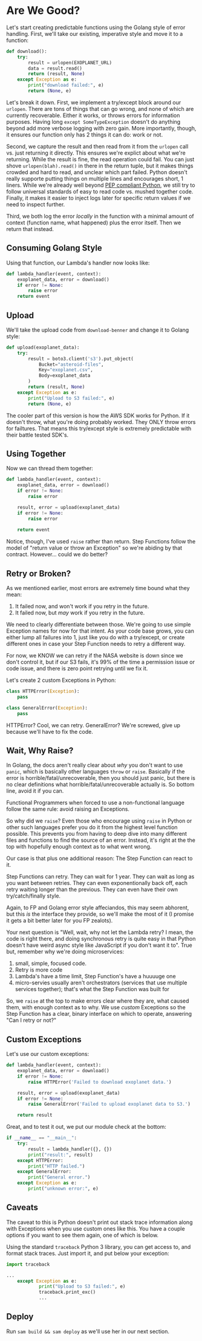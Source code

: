 # Are We Good?

Let's start creating predictable functions using the Golang style of error handling. First, we'll take our existing, imperative style and move it to a function:

```python
def download():
    try:
        result = urlopen(EXOPLANET_URL)
        data = result.read()
        return (result, None)
    except Exception as e:
        print("download failed:", e)
        return (None, e)
```

Let's break it down. First, we implement a try/except block around our `urlopen`. There are tons of things that can go wrong, and none of which are currently recoverable. Either it works, or throws errors for information purposes. Having long `except SomeTypeException` doesn't do anything beyond add more verbose logging with zero gain. More importantly, though, it ensures our function only has 2 things it can do: work or not.

Second, we capture the result and then read from it from the `urlopen` call vs. just returning it directly. This ensures we're explict about what we're returning. While the result is fine, the read operation could fail. You can just shove `urlopen(blah).read()` in there in the return tuple, but it makes things crowded and hard to read, and unclear which part failed. Python doesn't really supporte putting things on multiple lines and encourages short, 1 liners. While we're already well beyond [PEP compliant Python](https://pep8.org/), we still try to follow universal standards of easy to read code vs. mushed together code. Finally, it makes it easier to inject logs later for specific return values if we need to inspect further.

Third, we both log the error _locally_ in the function with a minimal amount of context (function name, what happened) plus the error itself. Then we return that instead.

## Consuming Golang Style

Using that function, our Lambda's handler now looks like:

```python
def lambda_handler(event, context):
    exoplanet_data, error = download()
    if error != None:
        raise error
    return event
```

## Upload

We'll take the upload code from `download-benner` and change it to Golang style:

```python
def upload(exoplanet_data):
    try:
        result = boto3.client('s3').put_object(
            Bucket="asteroid-files", 
            Key="exoplanet.csv", 
            Body=exoplanet_data
        )
        return (result, None)
    except Exception as e:
        print("Upload to S3 failed:", e)
        return (None, e)
```

The cooler part of this version is how the AWS SDK works for Python. If it doesn't throw, what you're doing probably worked. They ONLY throw errors for failtures. That means this try/except style is extremely predictable with their battle tested SDK's.

## Using Together

Now we can thread them together:

```python
def lambda_handler(event, context):
    exoplanet_data, error = download()
    if error != None:
        raise error

    result, error = upload(exoplanet_data)
    if error != None:
        raise error
    
    return event
```

Notice, though, I've used `raise` rather than return. Step Functions follow the model of "return value or throw an Exception" so we're abiding by that contract. However... could we do better?

## Retry or Broken?

As we mentioned earlier, most errors are extremely time bound what they mean:

1. It failed now, and won't work if you retry in the future.
2. It failed now, but _may_ work if you retry in the future.

We need to clearly differentiate between those. We're going to use simple Exception names for now for that intent. As your code base grows, you can either lump all failures into 1, just like you do with a try/except, or create different ones in case your Step Function needs to retry a different way.

For now, we KNOW we can retry if the NASA website is down since we don't control it, but if our S3 fails, it's 99% of the time a permission issue or code issue, and there is zero point retrying until we fix it.

Let's create 2 custom Exceptions in Python:

```python
class HTTPError(Exception):
    pass

class GeneralError(Exception):
    pass
```

HTTPError? Cool, we can retry.
GeneralError? We're screwed, give up because we'll have to fix the code.

## Wait, Why Raise?

In Golang, the docs aren't really clear about _why_ you don't want to use `panic`, which is basically other languages `throw` or `raise`. Basically if the error is horrible/fatal/unrecoverable, then you should just panic, but there is no clear definitions what horrible/fatal/unrecoverable actually is. So bottom line, avoid it if you can.

Functional Programmers when forced to use a non-functional language follow the same rule: avoid raising an Exceptions.

So why did we `raise`? Even those who encourage using `raise` in Python or other such languages prefer you do it from the highest level function possible. This prevents you from having to deep dive into many different files and functions to find the source of an error. Instead, it's right at the the top with hopefully enough context as to what went wrong.

Our case is that plus one additional reason: The Step Function can react to it.

Step Functions can retry. They can wait for 1 year. They can wait as long as you want between retries. They can even exponentionally back off, each retry waiting longer than the previous. They can even have their own try/catch/finally style.

Again, to FP and Golang error style affeciandos, this may seem abhorent, but this _is_ the interface they provide, so we'll make the most of it (I promise it gets a bit better later for you FP zealots).

Your next question is "Well, wait, why not let the Lambda retry? I mean, the code is right there, and doing synchronous retry is quite easy in that Python doesn't have weird async style like JavaScript if you don't want it to". True but, remember why we're doing microservices:
1. small, simple, focused code.
2. Retry is more code
3. Lambda's have a time limit, Step Function's have a huuuuge one
4. micro-servies usually aren't orchestrators (services that use multiple services together); that's what the Step Function was built for

So, we `raise` at the top to make errors clear where they are, what caused them, with enough context as to why. We use _custom_ Exceptions so the Step Function has a clear, binary interface on which to operate, answering "Can I retry or not?"

## Custom Exceptions

Let's use our custom exceptions:

```python
def lambda_handler(event, context):
    exoplanet_data, error = download()
    if error != None:
        raise HTTPError('Failed to download exoplanet data.')

    result, error = upload(exoplanet_data)
    if error != None:
        raise GeneralError('Failed to upload exoplanet data to S3.')

    return result
```

Great, and to test it out, we put our module check at the bottom:

```python
if __name__ == "__main__":
    try:
        result = lambda_handler({}, {})
        print("result:", result)
    except HTTPError:
        print("HTTP failed.")
    except GeneralError:
        print("General error.")
    except Exception as e:
        print("unknown error:", e)
```

## Caveats

The caveat to this is Python doesn't print out stack trace information along with Exceptions when you use custom ones like this. You have a couple options if you want to see them again, one of which is below.

Using the standard `traceback` Python 3 library, you can get access to, and format stack traces. Just import it, and put below your exception:

```python
import traceback

...
    except Exception as e:
            print("Upload to S3 failed:", e)
            traceback.print_exc()
            ...
```

## Deploy

Run `sam build && sam deploy` as we'll use her in our next section.